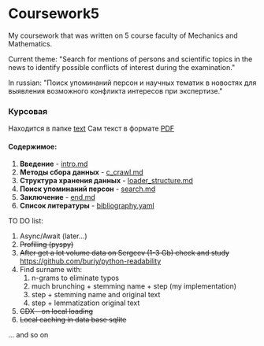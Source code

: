 # Coursework5
My coursework that was written on 5 course faculty of Mechanics and Mathematics.

Current theme: "Search for mentions of persons and scientific topics in the news to identify possible conflicts of interest during the examination."

In russian: "Поиск упоминаний персон и научных тематик в новостях для выявления возможного конфликта интересов при экспертизе."

### Курсовая
Находится в папке [text](https://github.com/Mikhail356/Coursework5/tree/master/text)
Сам текст в формате [PDF](https://github.com/Mikhail356/Coursework5/tree/master/text/coursework.pdf)
#### Содержимое:
1. __Введение__ - [intro.md](https://github.com/Mikhail356/Coursework5/blob/master/text/intro.md)
1. __Методы сбора данных__ - [c_crawl.md](https://github.com/Mikhail356/Coursework5/blob/master/text/c_crawl.md)
1. __Структура хранения данных__ - [loader_structure.md](https://github.com/Mikhail356/Coursework5/blob/master/text/loader_structure.md)
1. __Поиск упоминаний персон__ - [search.md](https://github.com/Mikhail356/Coursework5/blob/master/text/real.md)
1. __Заключение__ - [end.md](https://github.com/Mikhail356/Coursework5/blob/master/text/end.md)
1. __Список литературы__ - [bibliography.yaml](https://github.com/Mikhail356/Coursework5/blob/master/text/bibliography.yaml)

TO DO list:
1. Async/Await (later...)
2. ~~Profiling (pyspy)~~
3. ~~After get a lot volume data on Sergeev (1-3 Gb) check and study~~ https://github.com/buriy/python-readability
4. Find surname with:
    1. n-grams to eliminate typos
    1. much brunching + stemming name + step (my implementation)
    2. step + stemming name and original text
    3. step + lemmatization original text
5. ~~CDX - on local loading~~
6. ~~Local caching in data base sqlite~~

... and so on
